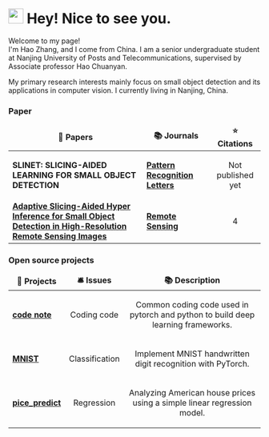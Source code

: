 <h1><img src="https://emojis.slackmojis.com/emojis/images/1531849430/4246/blob-sunglasses.gif?1531849430" width="30"/> Hey! Nice to see you.</h1>


<p>Welcome to my page! </br> I'm Hao Zhang, and I come from China. I am a senior undergraduate student at Nanjing University of Posts and Telecommunications, supervised by Associate professor Hao Chuanyan. 

My primary research interests mainly focus on small object detection and its applications in  computer vision. I currently living in Nanjing, China. </p>
<h3>Paper</h3>
<table>
  <thead align="center">
    <tr border: none;>
      <td><b>🎁 Papers</b></td>
      <td><b>📚 Journals</b></td>
      <td><b>⭐ Citations</b></td>
    </tr>
  </thead>
  <tbody>
      <tr>
      <td><a ><b> SLINET: SLICING-AIDED LEARNING FOR SMALL OBJECT DETECTION</b></a></td>
      <td><a alt="Journals" href="https://www.sciencedirect.com/journal/pattern-recognition-letters"/><b align="center">Pattern Recognition Letters</b></a></td>
      <td><alt="Citations"/><p align="center"> Not published yet </p>   </td>
    </tr>
    <tr>
      <td><a href="https://doi.org/10.3390/rs15051249"><b> Adaptive Slicing-Aided Hyper Inference for Small Object Detection in High-Resolution Remote Sensing Images</b></a></td>
      <td><a alt="Journals" href="https://www.mdpi.com/journal/remotesensing"/><b align="center">Remote Sensing</b></a></td>
      <td><alt="Citations"/><p align="center"> 4 </p>   </td>
    </tr>
  </tbody>
</table>
        
<h3>Open source projects</h3>
<table>
  <thead align="center">
    <tr border: none;>
      <td><b>🎁 Projects</b></td>
      <td><b>🛎 Issues</b></td>
      <td><b>📚 Description</b></td>
    </tr>
  </thead>
  <tbody>
    <tr>
      <td><a href="https://github.com/Gemini2415/Gemini2415/tree/93d70e89884b8ae4df2258f4da39b7032282a6b3/MNIST_cls"><b> code note</b></a></td>
      <td><alt="Issues"/><p align="center"> Coding code </p></td>
      <td><alt="Description"/><p align="center"> Common coding code used in pytorch and python to build deep learning frameworks. </p></td>
    </tr>
    <tr>
      <td><a href="https://github.com/Gemini-wt/Gemini-wt/blob/6f29260b7091c8e7ea3596525d0b8ee6d505948b/code%20note.py"><b> MNIST</b></a></td>
      <td><alt="Issues"/><p align="center"> Classification </p></td>
      <td><alt="Description"/><p align="center"> Implement MNIST handwritten digit recognition with PyTorch. </p></td>
    </tr>
    <tr>
      <td><a href="https://github.com/Gemini-wt/Gemini-wt/tree/a2d0c7fc7bacc728243e82228e04e5e0958b5c32/price_predict"><b> pice_predict</b></a></td>
      <td><alt="Issues"/><p align="center"> Regression </p></td>
      <td><alt="Description"/><p align="center"> Analyzing American house prices using a simple linear regression model. </p></td>
    </tr>
  </tbody>
</table>
